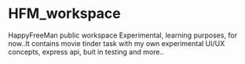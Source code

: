 # HFM_workspace
HappyFreeMan public workspace
Experimental, learning purposes, for now..It contains movie tinder task with my own experimental UI/UX concepts, express api, buit in testing and more..
